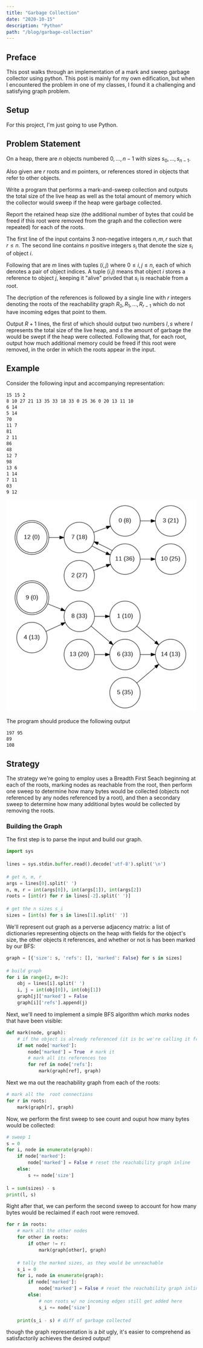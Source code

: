```yaml
---
title: "Garbage Collection"
date: "2020-10-15"
description: "Python"
path: "/blog/garbage-collection"
---
```


## Preface

This post walks through an implementation of a mark and sweep garbage collector using python.  This post is mainly for my own edification, but when I encountered the problem in one of my classes, I found it a challenging and satisfying graph problem.

## Setup 

For this project, I'm just going to use Python.

## Problem Statement

On a heap, there are $n$ objects numbered $0, ..., n - 1$ with sizes $s_0, ..., s_{n-1}$. 

Also given are $r$ roots and $m$ pointers, or references stored in objects that refer to other objects.

Write a program that performs a mark-and-sweep collection and outputs the total size of the live heap as well as the total amount of memory which the collector would sweep if the heap were garbage collected.

Report the retained heap size (the additional number of bytes that could be freed if this root were removed from the graph and the collection were repeated) for each of the roots.

The first line of the input contains 3 non-negative integers $n, m, r$ such that $r \leq n$. The second line contains $n$ positive integers $s_i$ that denote the size $s_i$ of object $i$.  

Following that are $m$ lines with tuples $(i,j)$ where $0 \leq i,j \leq n$, each of which denotes a pair of object indices.  A tuple $(i.j)$ means that object $i$ stores a reference to object $j$, keeping it "alive" privded that $s_i$ is reachable from a root. 

The decription of the references is followed by a single line with $r$ integers denoting the roots of the reachability graph $R_0, R_1, ..., R_{r-1}$ which do not have incoming edges that point to them.

Output $R+1$ lines, the first of which should output two numbers $l,s$ where $l$ represents the total size of the live heap, and $s$ the amount of garbage the would be swept if the heap were collected.  Following that, for each root, output how much additional memory could be freed if this root were removed, in the order in which the roots appear in the input.

## Example

Consider the following input and accompanying representation: 

```
15 15 2
8 10 27 21 13 35 33 18 33 0 25 36 0 20 13 11 10
6 14
5 14
70
11 7
81
2 11
86
48
12 7
98
13 6
1 14
7 11
03
9 12
```

![](/images/garbage-1.png)

The program should produce the following output

```
197 95 
89
108
```

## Strategy

The strategy we're going to employ uses a Breadth First Seach beginning at each of the roots, marking nodes as reachable from the root, then perform one sweep to determine how many bytes would be collected (objects not referenced by any nodes referenced by a root), and then a secondary sweep to determine how many additional bytes would be collected by removing the roots.

### Building the Graph

The first step is to parse the input and build our graph.

```python
import sys

lines = sys.stdin.buffer.read().decode('utf-8').split('\n')

# get n, m, r 
args = lines[0].split(' ')
n, m, r = int(args[0]), int(args[1]), int(args[2])
roots = [int(r) for r in lines[-2].split(' ')]

# get the n sizes s_i
sizes = [int(s) for s in lines[1].split(' ')]
```

We'll represent out graph as a perverse adjacency matrix: a list of dictionaries representing objects on the heap with fields for the object's size, the other objects it references, and whether or not is has been marked by our BFS:

```python
graph = [{'size': s, 'refs': [], 'marked': False} for s in sizes]
    
# build graph
for i in range(2, m+2):
    obj = lines[i].split(' ')
    i, j = int(obj[0]), int(obj[1])
    graph[j]['marked'] = False
    graph[i]['refs'].append(j)
```

Next, we'll need to implement a simple BFS algorithm which _marks_ nodes that have been visible:

```python
def mark(node, graph):
    # if the object is already referenced (it is bc we're calling it from somewhere)
    if not node['marked']:
        node['marked'] = True  # mark it 
        # mark all its references too
        for ref in node['refs']:
            mark(graph[ref], graph)
```

Next we ma out the reachability graph from each of the roots:

```python
# mark all the  root connections
for r in roots:
    mark(graph[r], graph)
```

Now, we perform the first sweep to see count and ouput how many bytes would be collected:

```python
# sweep 1
s = 0
for i, node in enumerate(graph):
    if node['marked']:
        node['marked'] = False # reset the reachability graph inline
    else:
        s += node['size']

l = sum(sizes) - s 
print(l, s)
```

Right after that, we can perform the second sweep to account for how many bytes would be reclaimed if each root were removed.

```python
for r in roots:               
    # mark all the other nodes
    for other in roots:
        if other != r:
            mark(graph[other], graph)
    
    # tally the marked sizes, as they would be unreachable 
    s_i = 0
    for i, node in enumerate(graph):
        if node['marked']:
            node['marked'] = False # reset the reachability graph inline 
        else:
            # non roots w/ no incoming edges still get added here
            s_i += node['size']

    print(s_i - s) # diff of garbage collected
```

though the graph representation is a _bit_ ugly, it's easier to comprehend as satisfactorily achieves the desired output!

